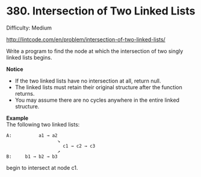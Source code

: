 # 380. Intersection of Two Linked Lists

Difficulty: Medium

http://lintcode.com/en/problem/intersection-of-two-linked-lists/

Write a program to find the node at which the intersection of two singly linked lists begins.

**Notice**  

* If the two linked lists have no intersection at all, return null.
* The linked lists must retain their original structure after the function returns.
* You may assume there are no cycles anywhere in the entire linked structure.

**Example**  
The following two linked lists:
```
A:          a1 → a2
                   ↘
                     c1 → c2 → c3
                   ↗            
B:     b1 → b2 → b3
```
begin to intersect at node c1.
